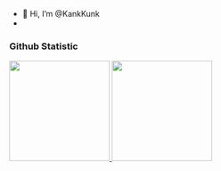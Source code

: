 - 👋 Hi, I’m @KankKunk
- 
### Github Statistic
<p align="left">
<a href="https://github.com/penuliscode">
  <img height="180em" src="https://github-readme-stats-eight-theta.vercel.app/api?username=penuliscode&show_icons=true&theme=algolia&include_all_commits=true&count_private=true"/>
  <img height="180em" src="https://github-readme-stats-eight-theta.vercel.app/api/top-langs/?username=penuliscode&layout=compact&theme=algolia"/>
</a>
</p>

<!---
KankKunk/KankKunk is a ✨ special ✨ repository because its `README.md` (this file) appears on your GitHub profile.
You can click the Preview link to take a look at your changes.
--->
